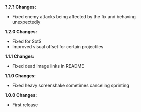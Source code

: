 **?.?.? Changes:**

* Fixed enemy attacks being affected by the fix and behaving unexpectedly

**1.2.0 Changes:**

* Fixed for SotS
* Improved visual offset for certain projectiles

**1.1.1 Changes:**

* Fixed dead image links in README

**1.1.0 Changes:**

* Fixed heavy screenshake sometimes canceling sprinting

**1.0.0 Changes:**

* First release